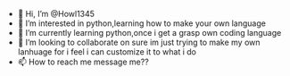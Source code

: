 - 👋 Hi, I’m @Howl1345
- 👀 I’m interested in python,learning how to make your own language
- 🌱 I’m currently learning python,once i get a grasp own coding language
- 💞️ I’m looking to collaborate on sure im just trying to make my own lanhuage for i feel i can customize it to what i do
- 📫 How to reach me message me??


<!---
Howl1345/Howl1345 is a ✨ special ✨ repository because its `README.md` (this file) appears on your GitHub profile.
You can click the Preview link to take a look at your changes.
--->

